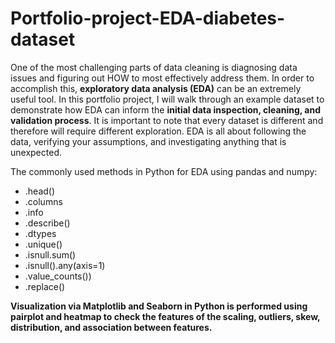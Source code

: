 # Portfolio-project-EDA-diabetes-dataset

One of the most challenging parts of data cleaning is diagnosing data issues and figuring out HOW to most effectively address them. 
In order to accomplish this, **exploratory data analysis (EDA)** can be an extremely useful tool. In this portfolio project, I will walk through an example dataset to demonstrate how EDA can inform the **initial data inspection, cleaning, and validation process**.
It is important to note that every dataset is different and therefore will require different exploration. EDA is all about following the data, verifying your assumptions, and investigating anything that is unexpected.

The commonly used methods in Python for EDA using pandas and numpy:
- .head()
- .columns
- .info
- .describe()
- .dtypes
- .unique()
- .isnull.sum()
- .isnull().any(axis=1)
- .value_counts())
- .replace()

**Visualization via **Matplotlib** and **Seaborn in Python** is performed using **pairplot and heatmap** to check the features of the scaling, outliers, skew, distribution, and association between features.**
